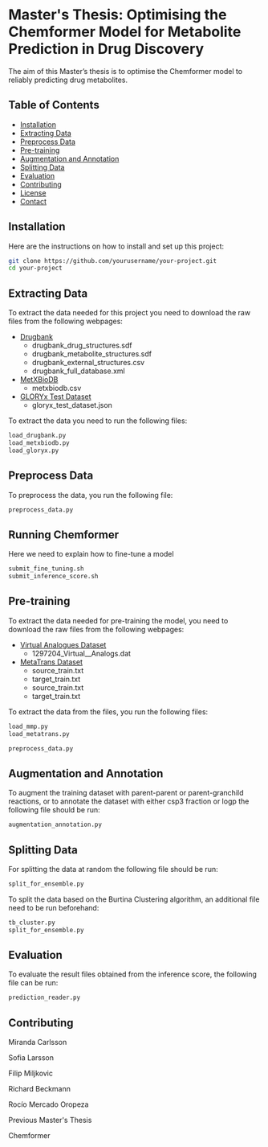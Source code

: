 # Master's Thesis: Optimising the Chemformer Model for Metabolite Prediction in Drug Discovery

The aim of this Master’s thesis is to optimise the Chemformer model to reliably
predicting drug metabolites.

## Table of Contents

- [Installation](#installation)
- [Extracting Data](#extracting-data)
- [Preprocess Data](#preprocess-data)
- [Pre-training](#pre-training)
- [Augmentation and Annotation](#augmentation-and-annotation)
- [Splitting Data](#splitting-data)
- [Evaluation](#evaluation)
- [Contributing](#contributing)
- [License](#license)
- [Contact](#contact)

## Installation
Here are the instructions on how to install and set up this project:

```bash
git clone https://github.com/yourusername/your-project.git
cd your-project
```

## Extracting Data

To extract the data needed for this project you need to download the raw files from the following webpages:

* [Drugbank](https://go.drugbank.com/releases/latest)
  * drugbank_drug_structures.sdf
  * drugbank_metabolite_structures.sdf
  * drugbank_external_structures.csv
  * drugbank_full_database.xml
* [MetXBioDB](https://zenodo.org/records/13235312)
  * metxbiodb.csv
* [GLORYx Test Dataset](https://github.com/christinadebruynkops/GLORYx/tree/master/datasets/test_dataset)
  * gloryx_test_dataset.json

To extract the data you need to run the following files:

```bash
load_drugbank.py
load_metxbiodb.py
load_gloryx.py
```

## Preprocess Data

To preprocess the data, you run the following file:

```bash
preprocess_data.py
```

## Running Chemformer

Here we need to explain how to fine-tune a model

```bash
submit_fine_tuning.sh
submit_inference_score.sh
```


## Pre-training

To extract the data needed for pre-training the model, you need to download the raw files from the following webpages:

* [Virtual Analogues Dataset](https://zenodo.org/records/45807)
  * 1297204_Virtual__Analogs.dat
* [MetaTrans Dataset](https://github.com/KavrakiLab/MetaTrans/tree/master/datasets)
  * source_train.txt
  * target_train.txt
  * source_train.txt
  * target_train.txt

To extract the data from the files, you run the following files:

```bash
load_mmp.py
load_metatrans.py
```

```bash
preprocess_data.py
```

## Augmentation and Annotation

To augment the training dataset with parent-parent or parent-granchild reactions, or to annotate the dataset with either csp3 fraction or logp the following file should be run:

```bash
augmentation_annotation.py
```

## Splitting Data

For splitting the data at random the following file should be run:

```bash
split_for_ensemble.py
```

To split the data based on the Burtina Clustering algorithm, an additional file need to be run beforehand:

```bash
tb_cluster.py
split_for_ensemble.py
```

## Evaluation

To evaluate the result files obtained from the inference score, the following file can be run:

```bash
prediction_reader.py
```

## Contributing

Miranda Carlsson

Sofia Larsson

Filip Miljkovic

Richard Beckmann

Rocío Mercado Oropeza

Previous Master's Thesis

Chemformer


